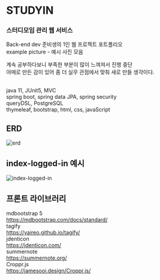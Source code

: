 # STUDYIN
### 스터디모임 관리 웹 서비스

Back-end dev 준비생의 1인 웹 프로젝트 포트폴리오<br/>
example picture - 예시 사진 모음<br/>

계속 공부하다보니 부족한 부분이 많이 느껴져서 진행 중단<br/>
야매로 만든 감이 있어 좀 더 실무 관점에서 맞춰 새로 만들 생각이다.<br/><br/>

java 11, JUnit5, MVC<br/>
spring boot, spring data JPA, spring security<br/>
queryDSL, PostgreSQL<br/>
thymeleaf, bootstrap, html, css, javaScript<br/>

## ERD
![erd](https://user-images.githubusercontent.com/68460507/205228422-f0f89e41-677b-45cd-9b21-572327fd9472.PNG)

## index-logged-in 예시
![index-logged-in](https://user-images.githubusercontent.com/68460507/205230143-43163b77-839e-4063-a02e-7d4fd3007578.PNG)

## 프론트 라이브러리
mdbootstrap 5<br/>
https://mdbootstrap.com/docs/standard/<br/>
tagify<br/>
https://yaireo.github.io/tagify/<br/>
jdenticon<br/>
https://jdenticon.com/<br/>
summernote<br/>
https://summernote.org/<br/>
Croppr.js<br/>
https://jamesooi.design/Croppr.js/<br/>
